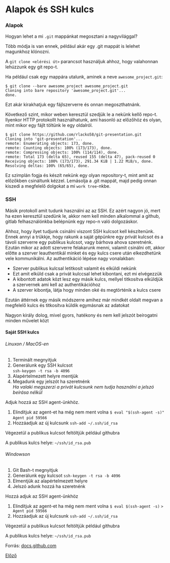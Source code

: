 # Alapok és SSH kulcs

### Alapok

Hogyan lehet a mi `.git` mappánkat megosztani a nagyvilággal?

Több módja is van ennek, például akár egy .git mappát
is lelehet magunkhoz klónozni.

A `git clone <elérési út>` parancsot használjuk ahhoz, hogy
valahonnan lehúzzunk egy git repo-t.

Ha például csak egy mappára utalunk, aminek a neve
`awesome_project.git`:

```
$ git clone --bare awesome_project awesome_project.git
Cloning into bare repository 'awesome_project.git'...
done.
```

Ezt akár kirakhatjuk egy fájlszerverre és onnan megoszthatnánk.

Következő szint, mikor weben keresztül szedjük le a nekünk
kellő repo-t. Ilyenkor HTTP protokollt használhatunk,
ami hasonló az előzőhöz és olyan, mint mikor egy fájlt
töltünk le egy oldalról.

```
$ git clone https://github.com/rlacko58/git-presentation.git
Cloning into 'git-presentation'...
remote: Enumerating objects: 173, done.
remote: Counting objects: 100% (173/173), done.
remote: Compressing objects: 100% (114/114), done.
remote: Total 173 (delta 65), reused 155 (delta 47), pack-reused 0
Receiving objects: 100% (173/173), 291.34 KiB | 1.22 MiB/s, done.
Resolving deltas: 100% (65/65), done.
```

Ez szimplán fogja és készít nekünk egy olyan repository-t, mint
amit az előzőkben csináltunk kézzel.
Lemásolja a .git mappát, majd pedig onnan kiszedi a megfelelő
dolgokat a mi `work tree`-nkbe.

### SSH

Másik protokoll amit tudunk használni az az SSH.
Ez azért nagyon jó, mert ha ezen keresztül szedünk le,
akkor nem kell minden alkalommal a github, gitlab
felhasználónkba belépnünk egy repo-n való dolgozáskor.

Ahhoz, hogy ilyet tudjunk csinálni viszont SSH kulcsot kell
készítenünk.
Ennek annyi a trükkje, hogy rakunk a saját gépünkre egy
privát kulcsot és a távoli szerverre egy publikus kulcsot,
vagy bárhova ahova szeretnénk.
Ezután mikor az adott szerverre felakarunk menni, valamit
csinálni ott, akkor előtte a szerver leauthentikál minket
és egy kulcs csere után elkezdhetünk vele kommunikálni.
Az authentikáció lépése nagy vonalakban:

- Szerver publikus kulcsal letitkosít valamit és elküldi nekünk
- Ezt amit elküld csak a privát kulccsal lehet kibontani,
  ezt mi elvégezzük
- A kibontott adatok közt lesz egy másik kulcs, mellyel
  titkosítva elküldjük a szervernek ami kell az authentikációhoz
- A szerver kibontja, látja hogy minden oké és
  megtörténik a kulcs csere

Ezután áttérnek egy másik módszerre amihez már mindkét oldalt
megvan a megfelelő kulcs és titkosítva küldik egymásnak
az adatokat

Nagyon király dolog, mivel gyors, hatékony és nem kell
jelszót beírogatni minden művelet közt

#### Saját SSH kulcs

###### Linuxon / MacOS-en

1. Terminált megnyitjuk
2. Generálunk egy SSH kulcsot  
   `ssh-keygen -t rsa -b 4096`
3. Alapértelmezett helyre mentjük
4. Megadunk egy jelszót ha szeretnénk  
   _Ha valaki megszerzi a privát kulcsunk nem tudja használni
   a jelszó beírása nélkül_

Adjuk hozzá az SSH agent-ünkhöz.

1. Elindítjuk az agent-et ha még nem ment volna
   `$ eval "$(ssh-agent -s)"`  
   `Agent pid 59566`
2. Hozzáadjuk az új kulcsunk
   `ssh-add ~/.ssh/id_rsa`

Végezetül a publikus kulcsot feltöltjük például githubra

A publikus kulcs helye: `~/ssh/id_rsa.pub`

###### Windowson

1. Git Bash-t megnyitjuk
2. Generálunk egy kulcsot
   `ssh-keygen -t rsa -b 4096`
3. Elmentjük az alapértelmezett helyre
4. Jelszó adunk hozzá ha szeretnénk

Hozzá adjuk az SSH agent-ünkhöz

1. Elindítjuk az agent-et ha még nem ment volna
   `$ eval $(ssh-agent -s)`
   `> Agent pid 59566`
2. Hozzáadjuk az új kulcsunk
   `ssh-add ~/.ssh/id_rsa`

Végezetül a publikus kulcsot feltöltjük például githubra

A publikus kulcs helye: `~/ssh/id_rsa.pub`

Forrás: [docs.github.com](https://docs.github.com/en/free-pro-team@latest/github/authenticating-to-github/generating-a-new-ssh-key-and-adding-it-to-the-ssh-agent)

[Előző](workshop/3_branch?id=branch-ek-elágazás)
